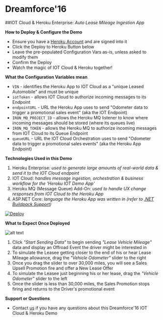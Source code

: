 # Dreamforce'16 
##IOT Cloud & Heroku Enterprise: *Auto Lease Mileage Ingestion App*

**How to Deploy & Configure the Demo**

* Ensure you have a [Heroku Account](https://signup.heroku.com) and are signed into it
* Click the Deploy to Heroku Button below
* Leave the pre-populated Configuration Vars as-is, unless asked to modify them
* Confirm the Deploy
* Watch the magic of IOT Cloud & Heroku together!

**What the Configuration Variables mean**

- `VIN` - identifies the Heroku App to IOT Cloud as a "unique Leased Automobile" and must be unique
- `iotToken` - allows IOT Cloud to authorize incoming messages to its Endpoint
- `endpointURL` - URL the Heroku App uses to send "Odometer data to trigger a promotional sales event" (aka the IOT Endpoint)
- `IRON_MQ_PROJECT_ID` - allows the Heroku MQ listener to know where incoming messages should be stored (where its queues live)
- `IRON_MQ_TOKEN` - allows the Heroku MQ to authorize incoming messages from IOT Cloud to its Queue Endpoint
- `queueURL` - URL the IOT Cloud Orchestration uses to send "Odometer data to trigger a promotional sales events" (aka the Heroku App Endpoint)

**Technologies Used in this Demo**

1. Heroku Enterprise: *used to generate large amounts of real-world data & send it to the IOT Cloud endpoint*
2. IOT Cloud: *handles message ingestion, orchestration & business workflow for the 'Heroku IOT Demo App'*
3. Heroku MQ (Message Queue) Add-On: *used to handle UX change responses from IOT Cloud to the Heroku App*
4. ASP.NET Core: *language the Heroku App was written in (refer to [.NET Buildpack Support](http://www.dotnetbuildpacks.com))*

[![Deploy](https://www.herokucdn.com/deploy/button.svg)](https://heroku.com/deploy?template=https://github.com/heroku-softtrends/DF-Automotive)

**What to Expect Once Deployed**

![alt text](https://s3.amazonaws.com/herokumximages/heroku-automotive.png "Heroku IOT Cloud Automobile Lease Upsell")

1. Click *"Start Sending Data"* to begin sending *"Lease Vehicle Mileage"* data and display an Offroad Event the driver might be interested in
2. To simulate the Leasee getting closer to the end of his or hear Lease Mileage allowance, drag the *"Vehicle Odometer"* slider to the right
3. Once you drag the slider to over 30,000 miles, you will see a Sales Upsell Promotion fire and offer a New Lease Offer
4. To simulate the Leasee just beginning his or her lease, drag the *"Vehicle Odometer"* slider to the left
5. Once the slider is less than 30,000 miles, the Sales Promotion stops firing and returns to the Driver's promotional event

**Support or Questions**

* Contact [us](mailto:david@heroku.com) if you have any questions about this Dreamforce'16 IOT Cloud & Heroku Demo
